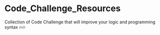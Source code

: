 # Code_Challenge_Resources
Collection of Code Challenge that will improve your logic and programming syntax 🔥🔥

